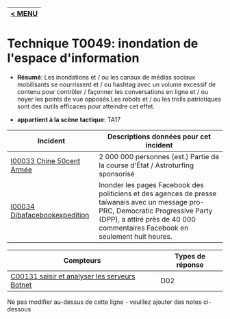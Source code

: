 |[< MENU](../../README.md)|
|---|
# Technique T0049: inondation de l'espace d'information

* **Résumé**: Les inondations et / ou les canaux de médias sociaux mobilisants se nourrissent et / ou hashtag avec un volume excessif de contenu pour contrôler / façonner les conversations en ligne et / ou noyer les points de vue opposés.Les robots et / ou les trolls patriotiques sont des outils efficaces pour atteindre cet effet.

* **appartient à la scène tactique**: TA17


|Incident |Descriptions données pour cet incident |
|-------- |-------------------- |
|[I00033 Chine 50cent Armée](../../generated_pages/incidents/I00033.md) |2 000 000 personnes (est.) Partie de la course d'État / Astroturfing sponsorisé |
|[I00034 Dibafacebookexpedition](../../generated_pages/incidents/I00034.md) |Inonder les pages Facebook des politiciens et des agences de presse taïwanais avec un message pro-PRC, Democratic Progressive Party (DPP), a attiré près de 40 000 commentaires Facebook en seulement huit heures.|



|Compteurs |Types de réponse |
|-------- |-------------- |
|[C00131 saisir et analyser les serveurs Botnet](../../generated_pages/counters/C00131.md) |D02 |


Ne pas modifier au-dessus de cette ligne - veuillez ajouter des notes ci-dessous